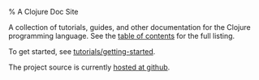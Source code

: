 % A Clojure Doc Site

A collection of tutorials, guides, and other documentation for the
Clojure programming language. See the [table of contents](toc.html)
for the full listing.

To get started, see
[tutorials/getting-started](tutorials/getting-started.html).

The project source is currently [hosted at
github](https://github.com/uvtc/cds).
